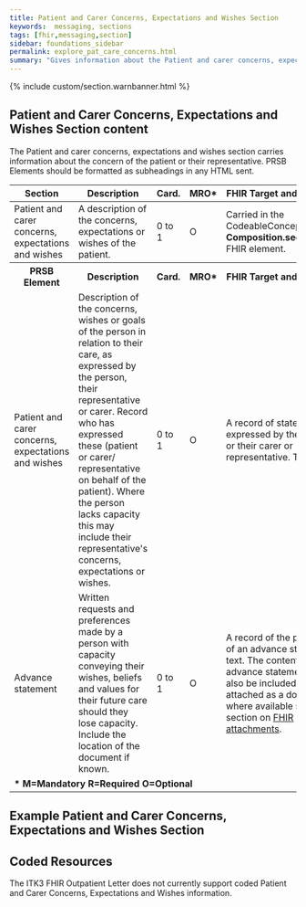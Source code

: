 ```yaml
---
title: Patient and Carer Concerns, Expectations and Wishes Section
keywords:  messaging, sections
tags: [fhir,messaging,section]
sidebar: foundations_sidebar
permalink: explore_pat_care_concerns.html
summary: "Gives information about the Patient and carer concerns, expectations and wishes section"
---
```


{% include custom/section.warnbanner.html %}

## Patient and Carer Concerns, Expectations and Wishes Section content ##
The Patient and carer concerns, expectations and wishes section carries information about the concern of the patient or their representative. PRSB Elements should be formatted as subheadings in any HTML sent.

<table style="width:100%;max-width: 100%;">
	<thead>
		<tr>
			<th width="15%">Section</th>
			<th width="35%">Description</th>
			<th width="5%">Card.</th>
			<th width="5%">MRO*</th>
			<th width="40%">FHIR Target and Guidance</th>
		</tr>
	</thead>
	<tbody>
		<tr>
			<td>Patient and carer concerns, expectations and wishes</td>
			<td>A description of the concerns, expectations or wishes of the patient.</td>
			<td>0 to 1</td>
			<td>O</td>
			<td>Carried in the CodeableConcept of <b>Composition.section.code</b> FHIR element.</td>
		</tr>
		<tr>
			<th>PRSB Element</th>
			<th>Description</th>
			<th>Card.</th>
			<th>MRO*</th>
			<th>FHIR Target and Guidance</th>		
		</tr>
		<tr>
			<td>Patient and carer concerns, expectations and wishes</td>
			<td>Description of the concerns, wishes or goals of the person in relation to their care, as expressed by the person, their representative or carer. Record who has expressed these (patient or carer/ representative on behalf of the patient). Where the person lacks capacity this may include their representative's concerns, expectations or wishes.</td>
			<td>0 to 1</td>
			<td>O</td>
			<td>A record of statements expressed by the person or their carer or representative. Text only.</td>
		</tr>
		<tr>
			<td>Advance statement</td>
			<td>Written requests and preferences made by a person with capacity conveying their wishes, beliefs and values for their future care should they lose capacity. Include the location of the document if known.</td>
			<td>0 to 1</td>
			<td>O</td>
			<td>A record of the presence of an advance statement in text. The content of the advance statement should also be included as text or attached as a document where available see section on <a href="build_attachments.html">FHIR attachments</a>.</td>
		</tr>
		<tr>
		<td colspan="5"><b>* M=Mandatory R=Required O=Optional</b></td>
		</tr>
	</tbody>
</table>

## Example Patient and Carer Concerns, Expectations and Wishes Section ##

<script src="https://gist.github.com/IOPS-DEV/cd418195a1684f2148936dec94a40842.js"></script>

## Coded Resources ##

The ITK3 FHIR Outpatient Letter does not currently support coded Patient and Carer Concerns, Expectations and Wishes information.








